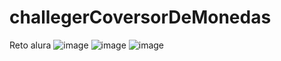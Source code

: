 # challegerCoversorDeMonedas
Reto alura 
![image](https://github.com/bradycisneros/challegerCoversorDeMonedas/assets/160075727/66abc38c-e411-444e-9b79-dc4cc6b4733d)
![image](https://github.com/bradycisneros/challegerCoversorDeMonedas/assets/160075727/bf72097a-720a-42da-9162-ffe20b9e8d64)
![image](https://github.com/bradycisneros/challegerCoversorDeMonedas/assets/160075727/4a34dead-8286-4d87-92c9-32ef8775033a)


